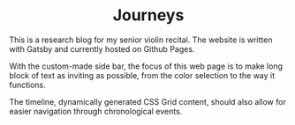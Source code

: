 >

<h1 align="center">
  Journeys
</h1>

This is a research blog for my senior violin recital. The website is written with Gatsby and currently hosted on Github Pages.

With the custom-made side bar, the focus of this web page is to make long block of text as inviting as possible, from the color selection to the way it functions.

The timeline, dynamically generated CSS Grid content, should also allow for easier navigation through chronological events.
